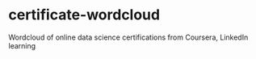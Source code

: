# certificate-wordcloud
Wordcloud of online data science certifications from Coursera, LinkedIn learning
